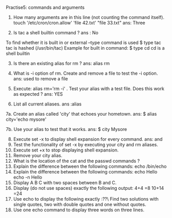 Practise5: commands and arguments
1. How many arguments are in this line (not counting the command itself).
touch '/etc/cron/cron.allow' 'file 42.txt' "file 33.txt"
ans: Three

2. Is tac a shell builtin command ?
ans : No

To find whether it is built in or external –type command is used
$ type tac
tac is hashed (/usr/bin/tac)
Example for built in command:
$ type cd
cd is a shell builtin

3. Is there an existing alias for rm ?
ans: alias rm

4. What is -i option of rm. Create and remove a file to test the -i option.
ans: used to remove a file

5. Execute: alias rm='rm -i' . Test your alias with a test file. Does this work as expected ?
ans: YES

6. List all current aliases. ans :alias

7a. Create an alias called 'city' that echoes your hometown.
ans: $ alias city='echo mysore'

7b. Use your alias to test that it works.
ans: $ city
Mysore

8. Execute set -x to display shell expansion for every command.
ans: and
9. Test the functionality of set -x by executing your city and rm aliases.
10. Execute set +x to stop displaying shell expansion.
11. Remove your city alias.
12. What is the location of the cat and the passwd commands ?
13. Explain the difference between the following commands:
echo
/bin/echo
14. Explain the difference between the following commands:
echo Hello
echo -n Hello
15. Display A B C with two spaces between B and C.
16. Display (do not use spaces) exactly the following output:
4+4		=8
10+14 	=24
17. Use echo to display the following exactly :??\\
Find two solutions with single quotes, two with double quotes and one without quotes.
18. Use one echo command to display three words on three lines.